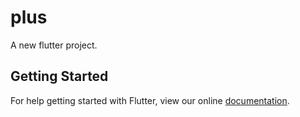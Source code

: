 # plus

A new flutter project.

## Getting Started

For help getting started with Flutter, view our online
[documentation](http://flutter.io/).
